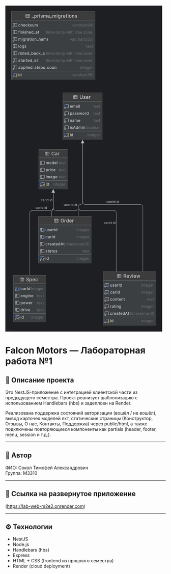![img.png](img.png)

# Falcon Motors — Лабораторная работа №1

## 📌 Описание проекта

Это NestJS-приложение с интеграцией клиентской части из предыдущего семестра. Проект реализует шаблонизацию с использованием Handlebars (hbs) и задеплоен на Render.

Реализована поддержка состояний авторизации (вошёл / не вошёл), вывод карточек моделей яхт, статические страницы (Конструктор, Отзывы, О нас, Контакты, Поддержка) через public/html, а также подключены повторяющиеся компоненты как partials (header, footer, menu, session и т.д.).

---

## 👤 Автор

ФИО: Сокол Тимофей Александрович  
Группа: M3310

---

## 🚀 Ссылка на развернутое приложение

(https://lab-web-m2e2.onrender.com)

---

## ⚙️ Технологии

- NestJS
- Node.js
- Handlebars (hbs)
- Express
- HTML + CSS (frontend из прошлого семестра)
- Render (cloud deployment)
